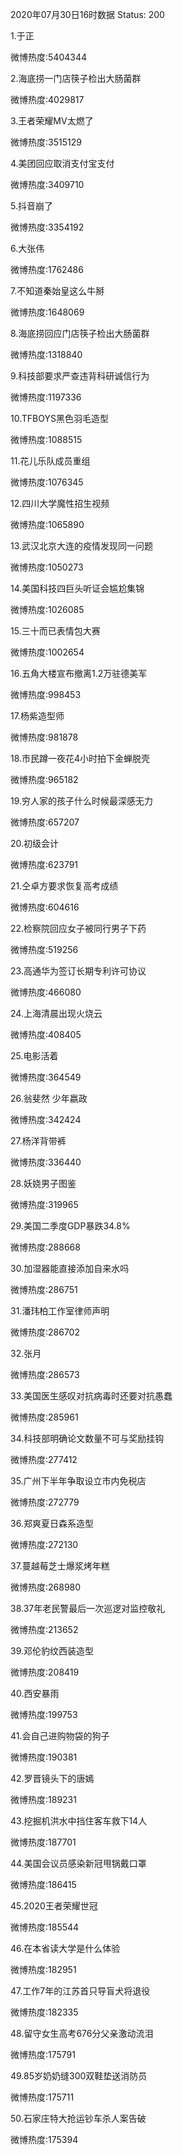 2020年07月30日16时数据
Status: 200

1.于正

微博热度:5404344

2.海底捞一门店筷子检出大肠菌群

微博热度:4029817

3.王者荣耀MV太燃了

微博热度:3515129

4.美团回应取消支付宝支付

微博热度:3409710

5.抖音崩了

微博热度:3354192

6.大张伟

微博热度:1762486

7.不知道秦始皇这么牛掰

微博热度:1648069

8.海底捞回应门店筷子检出大肠菌群

微博热度:1318840

9.科技部要求严查违背科研诚信行为

微博热度:1197336

10.TFBOYS黑色羽毛造型

微博热度:1088515

11.花儿乐队成员重组

微博热度:1076345

12.四川大学魔性招生视频

微博热度:1065890

13.武汉北京大连的疫情发现同一问题

微博热度:1050273

14.美国科技四巨头听证会尴尬集锦

微博热度:1026085

15.三十而已表情包大赛

微博热度:1002654

16.五角大楼宣布撤离1.2万驻德美军

微博热度:998453

17.杨紫造型师

微博热度:981878

18.市民蹲一夜花4小时拍下金蝉脱壳

微博热度:965182

19.穷人家的孩子什么时候最深感无力

微博热度:657207

20.初级会计

微博热度:623791

21.仝卓方要求恢复高考成绩

微博热度:604616

22.检察院回应女子被同行男子下药

微博热度:519256

23.高通华为签订长期专利许可协议

微博热度:466080

24.上海清晨出现火烧云

微博热度:408405

25.电影活着

微博热度:364549

26.翁斐然 少年嬴政

微博热度:342424

27.杨洋背带裤

微博热度:336440

28.妖娆男子图鉴

微博热度:319965

29.美国二季度GDP暴跌34.8%

微博热度:288668

30.加湿器能直接添加自来水吗

微博热度:286751

31.潘玮柏工作室律师声明

微博热度:286702

32.张月

微博热度:286573

33.美国医生感叹对抗病毒时还要对抗愚蠢

微博热度:285961

34.科技部明确论文数量不可与奖励挂钩

微博热度:277412

35.广州下半年争取设立市内免税店

微博热度:272779

36.郑爽夏日森系造型

微博热度:272130

37.蔓越莓芝士爆浆烤年糕

微博热度:268980

38.37年老民警最后一次巡逻对监控敬礼

微博热度:213652

39.邓伦豹纹西装造型

微博热度:208419

40.西安暴雨

微博热度:199753

41.会自己进购物袋的狗子

微博热度:190381

42.罗晋镜头下的唐嫣

微博热度:189231

43.挖掘机洪水中挡住客车救下14人

微博热度:187701

44.美国会议员感染新冠甩锅戴口罩

微博热度:186415

45.2020王者荣耀世冠

微博热度:185544

46.在本省读大学是什么体验

微博热度:182951

47.工作7年的江苏首只导盲犬将退役

微博热度:182335

48.留守女生高考676分父亲激动流泪

微博热度:175791

49.85岁奶奶缝300双鞋垫送消防员

微博热度:175711

50.石家庄特大抢运钞车杀人案告破

微博热度:175394

